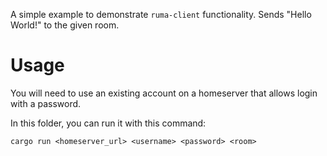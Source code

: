 A simple example to demonstrate `ruma-client` functionality. Sends "Hello
World!" to the given room.

# Usage

You will need to use an existing account on a homeserver that allows login with
a password.

In this folder, you can run it with this command:

```shell
cargo run <homeserver_url> <username> <password> <room>
```
